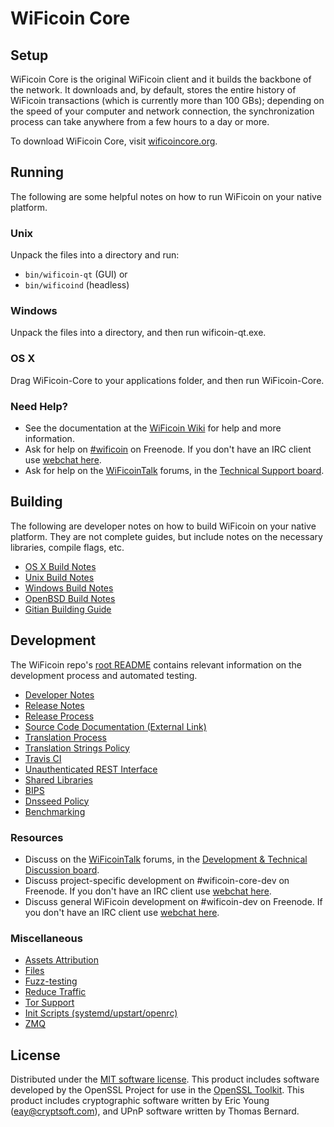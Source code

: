 WiFicoin Core
=============

Setup
---------------------
WiFicoin Core is the original WiFicoin client and it builds the backbone of the network. It downloads and, by default, stores the entire history of WiFicoin transactions (which is currently more than 100 GBs); depending on the speed of your computer and network connection, the synchronization process can take anywhere from a few hours to a day or more.

To download WiFicoin Core, visit [wificoincore.org](https://wificoincore.org/en/releases/).

Running
---------------------
The following are some helpful notes on how to run WiFicoin on your native platform.

### Unix

Unpack the files into a directory and run:

- `bin/wificoin-qt` (GUI) or
- `bin/wificoind` (headless)

### Windows

Unpack the files into a directory, and then run wificoin-qt.exe.

### OS X

Drag WiFicoin-Core to your applications folder, and then run WiFicoin-Core.

### Need Help?

* See the documentation at the [WiFicoin Wiki](https://en.wificoin.it/wiki/Main_Page)
for help and more information.
* Ask for help on [#wificoin](http://webchat.freenode.net?channels=wificoin) on Freenode. If you don't have an IRC client use [webchat here](http://webchat.freenode.net?channels=wificoin).
* Ask for help on the [WiFicoinTalk](https://wificointalk.org/) forums, in the [Technical Support board](https://wificointalk.org/index.php?board=4.0).

Building
---------------------
The following are developer notes on how to build WiFicoin on your native platform. They are not complete guides, but include notes on the necessary libraries, compile flags, etc.

- [OS X Build Notes](build-osx.md)
- [Unix Build Notes](build-unix.md)
- [Windows Build Notes](build-windows.md)
- [OpenBSD Build Notes](build-openbsd.md)
- [Gitian Building Guide](gitian-building.md)

Development
---------------------
The WiFicoin repo's [root README](/README.md) contains relevant information on the development process and automated testing.

- [Developer Notes](developer-notes.md)
- [Release Notes](release-notes.md)
- [Release Process](release-process.md)
- [Source Code Documentation (External Link)](https://dev.visucore.com/wificoin/doxygen/)
- [Translation Process](translation_process.md)
- [Translation Strings Policy](translation_strings_policy.md)
- [Travis CI](travis-ci.md)
- [Unauthenticated REST Interface](REST-interface.md)
- [Shared Libraries](shared-libraries.md)
- [BIPS](bips.md)
- [Dnsseed Policy](dnsseed-policy.md)
- [Benchmarking](benchmarking.md)

### Resources
* Discuss on the [WiFicoinTalk](https://wificointalk.org/) forums, in the [Development & Technical Discussion board](https://wificointalk.org/index.php?board=6.0).
* Discuss project-specific development on #wificoin-core-dev on Freenode. If you don't have an IRC client use [webchat here](http://webchat.freenode.net/?channels=wificoin-core-dev).
* Discuss general WiFicoin development on #wificoin-dev on Freenode. If you don't have an IRC client use [webchat here](http://webchat.freenode.net/?channels=wificoin-dev).

### Miscellaneous
- [Assets Attribution](assets-attribution.md)
- [Files](files.md)
- [Fuzz-testing](fuzzing.md)
- [Reduce Traffic](reduce-traffic.md)
- [Tor Support](tor.md)
- [Init Scripts (systemd/upstart/openrc)](init.md)
- [ZMQ](zmq.md)

License
---------------------
Distributed under the [MIT software license](/COPYING).
This product includes software developed by the OpenSSL Project for use in the [OpenSSL Toolkit](https://www.openssl.org/). This product includes
cryptographic software written by Eric Young ([eay@cryptsoft.com](mailto:eay@cryptsoft.com)), and UPnP software written by Thomas Bernard.
